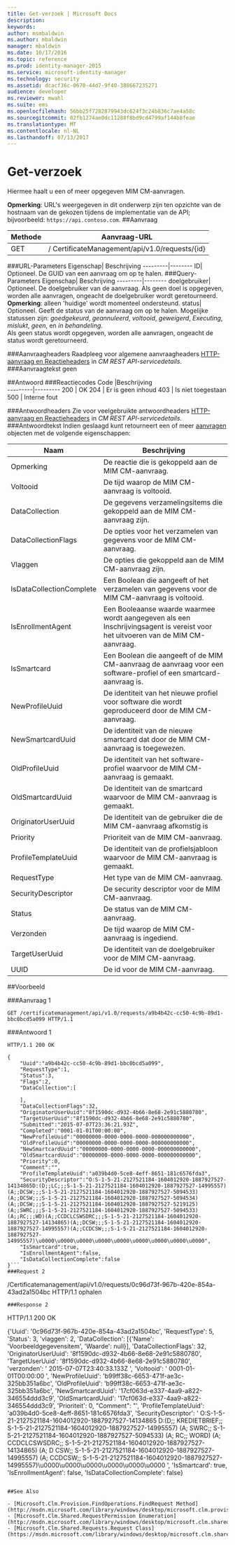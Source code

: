 ```yaml
---
title: Get-verzoek | Microsoft Docs
description: 
keywords: 
author: msmbaldwin
ms.author: mbaldwin
manager: mbaldwin
ms.date: 10/17/2016
ms.topic: reference
ms.prod: identity-manager-2015
ms.service: microsoft-identity-manager
ms.technology: security
ms.assetid: dcacf36c-0670-44d7-9f40-388667235271
audience: developer
ms.reviewer: mwahl
ms.suite: ems
ms.openlocfilehash: 56bb25f7282879943dc624f3c24b836c7ae4a58c
ms.sourcegitcommit: 02fb1274ae0dc11288f8bd9cd4799af144b8feae
ms.translationtype: MT
ms.contentlocale: nl-NL
ms.lasthandoff: 07/13/2017
---
```

# <a name="get-request"></a>Get-verzoek
Hiermee haalt u een of meer opgegeven MIM CM-aanvragen.

**Opmerking**: URL's weergegeven in dit onderwerp zijn ten opzichte van de hostnaam van de gekozen tijdens de implementatie van de API; bijvoorbeeld: `https://api.contoso.com`.
##<a name="request"></a>Aanvraag


Methode  |Aanvraag-URL  
---------|---------
GET     |/ CertificateManagement/api/v1.0/requests/{id}

###<a name="url-parameters"></a>URL-Parameters
Eigenschap| Beschrijving
---------|--------
ID| Optioneel. De GUID van een aanvraag om op te halen.
###<a name="query-parameters"></a>Query-Parameters
Eigenschap| Beschrijving
---------|--------
doelgebruiker| Optioneel. De doelgebruiker van de aanvraag. Als geen doel is opgegeven, worden alle aanvragen, ongeacht de doelgebruiker wordt geretourneerd. <br/> **Opmerking**: alleen 'huidige' wordt momenteel ondersteund.
status| Optioneel. Geeft de status van de aanvraag om op te halen. Mogelijke statussen zijn: *goedgekeurd*, *geannuleerd*, *voltooid*, *geweigerd*, *Executing*, *mislukt*, *geen*, en *in behandeling*. <br/>Als geen status wordt opgegeven, worden alle aanvragen, ongeacht de status wordt geretourneerd.

###<a name="request-headers"></a>Aanvraagheaders
Raadpleeg voor algemene aanvraagheaders [HTTP-aanvraag en Reactieheaders](certificate-management-rest-api-service-details.md#http-request-and-response-headers) in *CM REST API-servicedetails*.
###<a name="request-body"></a>Aanvraagtekst
geen

##<a name="response"></a>Antwoord
###<a name="response-codes"></a>Reactiecodes
Code  |Beschrijving  
---------|---------
200     | OK
204 | Er is geen inhoud
403 | Is niet toegestaan
500 | Interne fout

###<a name="response-headers"></a>Antwoordheaders
Zie voor veelgebruikte antwoordheaders [HTTP-aanvraag en Reactieheaders](certificate-management-rest-api-service-details.md#http-request-and-response-headers) in *CM REST API-servicedetails*.
###<a name="response-body"></a>Antwoordtekst
Indien geslaagd kunt retourneert een of meer [aanvragen](https://msdn.microsoft.com/library/windows/desktop/microsoft.clm.shared.requests.request.aspx) objecten met de volgende eigenschappen:

Naam | Beschrijving
-----|------------
Opmerking | De reactie die is gekoppeld aan de MIM CM-aanvraag.
Voltooid | De tijd waarop de MIM CM-aanvraag is voltooid.
DataCollection | De gegevens verzamelingsitems die gekoppeld aan de MIM CM-aanvraag zijn.
DataCollectionFlags | De opties voor het verzamelen van gegevens voor de MIM CM-aanvraag.
Vlaggen | De opties die gekoppeld aan de MIM CM-aanvraag zijn.
IsDataCollectionComplete | Een Boolean die aangeeft of het verzamelen van gegevens voor de MIM CM-aanvraag is voltooid.
IsEnrollmentAgent | Een Booleaanse waarde waarmee wordt aangegeven als een Inschrijvingsagent is vereist voor het uitvoeren van de MIM CM-aanvraag.
IsSmartcard | Een Boolean die aangeeft of de MIM CM-aanvraag de aanvraag voor een software-profiel of een smartcard-aanvraag is.
NewProfileUuid | De identiteit van het nieuwe profiel voor software die wordt geproduceerd door de MIM CM-aanvraag.
NewSmartcardUuid | De identiteit van de nieuwe smartcard dat door de MIM CM-aanvraag is toegewezen.
OldProfileUuid | De identiteit van het software-profiel waarvoor de MIM CM-aanvraag is gemaakt.
OldSmartcardUuid | De identiteit van de smartcard waarvoor de MIM CM-aanvraag is gemaakt.
OriginatorUserUuid | De identiteit van de gebruiker die de MIM CM-aanvraag afkomstig is
Priority | Prioriteit van de MIM CM-aanvraag.
ProfileTemplateUuid | De identiteit van de profielsjabloon waarvoor de MIM CM-aanvraag is gemaakt.
RequestType | Het type van de MIM CM-aanvraag.
SecurityDescriptor | De security descriptor voor de MIM CM-aanvraag.
Status | De status van de MIM CM-aanvraag.
Verzonden | De tijd waarop de MIM CM-aanvraag is ingediend.
TargetUserUuid | De identiteit van de doelgebruiker voor de MIM CM-aanvraag.
UUID | De id voor de MIM CM-aanvraag.

##<a name="example"></a>Voorbeeld

###<a name="request-1"></a>Aanvraag 1
```
GET /certificatemanagement/api/v1.0/requests/a9b4b42c-cc50-4c9b-89d1-bbc0bcd5a099 HTTP/1.1

```
###<a name="response-1"></a>Antwoord 1
```
HTTP/1.1 200 OK

{
    "Uuid":"a9b4b42c-cc50-4c9b-89d1-bbc0bcd5a099",
    "RequestType":1,
    "Status":3,
    "Flags":2,
    "DataCollection":[

    ],
    "DataCollectionFlags":32,
    "OriginatorUserUuid":"8f1590dc-d932-4b66-8e68-2e91c5880780",
    "TargetUserUuid":"8f1590dc-d932-4b66-8e68-2e91c5880780",
    "Submitted":"2015-07-07T23:36:21.93Z",
    "Completed":"0001-01-01T00:00:00",
    "NewProfileUuid":"00000000-0000-0000-0000-000000000000",
    "OldProfileUuid":"00000000-0000-0000-0000-000000000000",
    "NewSmartcardUuid":"00000000-0000-0000-0000-000000000000",
    "OldSmartcardUuid":"00000000-0000-0000-0000-000000000000",
    "Priority":0,
    "Comment":"",
    "ProfileTemplateUuid":"a039b4d0-5ce8-4eff-8651-181c6576fda3",
    "SecurityDescriptor":"O:S-1-5-21-2127521184-1604012920-1887927527-14134865D:(D;;LC;;;S-1-5-21-2127521184-1604012920-1887927527-14995557)(A;;DCSW;;;S-1-5-21-2127521184-1604012920-1887927527-5094533)(A;;DCSW;;;S-1-5-21-2127521184-1604012920-1887927527-5094534)(A;;DCSW;;;S-1-5-21-2127521184-1604012920-1887927527-5219125)(A;;SWRC;;;S-1-5-21-2127521184-1604012920-1887927527-5094533)(A;;RC;;;WD)(A;;CCDCLCSWSDRC;;;S-1-5-21-2127521184-1604012920-1887927527-14134865)(A;;DCSW;;;S-1-5-21-2127521184-1604012920-1887927527-14995557)(A;;CCDCSW;;;S-1-5-21-2127521184-1604012920-1887927527-14995557)\u0000\u0000\u0000\u0000\u0000\u0000\u0000\u0000\u0000",
    "IsSmartcard":true,
    "IsEnrollmentAgent":false,
    "IsDataCollectionComplete":false
}```       
###Request 2
```
/Certificatemanagement/api/v1.0/requests/0c96d73f-967b-420e-854a-43ad2a1504bc HTTP/1.1 ophalen
```
###Response 2
```
HTTP/1.1 200 OK

{'Uuid': '0c96d73f-967b-420e-854a-43ad2a1504bc', 'RequestType': 5, 'Status': 3, 'vlaggen': 2, 'DataCollection': [{'Name': 'Voorbeeldgegevensitem', 'Waarde': null}], 'DataCollectionFlags': 32, 'OriginatorUserUuid': '8f1590dc-d932-4b66-8e68-2e91c5880780', 'TargetUserUuid': '8f1590dc-d932-4b66-8e68-2e91c5880780', 'verzonden': ' 2015-07-07T23:40:33.133Z ', 'Voltooid': ' 0001-01-01T00:00:00 ', 'NewProfileUuid': 'b99ff38c-6653-471f-ae3c-325bb351a6bc', 'OldProfileUuid': 'b99ff38c-6653-471f-ae3c-325bb351a6bc', 'NewSmartcardUuid': '17cf063d-e337-4aa9-a822-346554ddd3c9', 'OldSmartcardUuid': '17cf063d-e337-4aa9-a822-346554ddd3c9', 'Prioriteit': 0, "Comment": "', 'ProfileTemplateUuid': 'a039b4d0-5ce8-4eff-8651-181c6576fda3', 'SecurityDescriptor': ' O:S-1-5-21-2127521184-1604012920-1887927527-14134865 D:(D;; KREDIETBRIEF;; S-1-5-21-2127521184-1604012920-1887927527-14995557) (A; SWRC;; S-1-5-21-2127521184-1604012920-1887927527-5094533) (A; RC;; WORD) (A; CCDCLCSWSDRC;; S-1-5-21-2127521184-1604012920-1887927527-14134865) (A; D CSW;; S-1-5-21-2127521184-1604012920-1887927527-14995557) (A; CCDCSW;; S-1-5-21-2127521184-1604012920-1887927527-14995557)\u0000\u0000\u0000\u0000\u0000\u0000 ', 'IsSmartcard': true, 'IsEnrollmentAgent': false, 'IsDataCollectionComplete': false}
```       

##See Also

- [Microsoft.Clm.Provision.FindOperations.FindRequest Method](http://msdn.microsoft.com/library/windows/desktop/microsoft.clm.provision.findoperations.findrequests.aspx)
- [Microsoft.Clm.Shared.RequestPermission Enumeration](http://msdn.microsoft.com/library/windows/desktop/microsoft.clm.shared.requestpermission.aspx)
- [Microsoft.Clm.Shared.Requests.Request Class](https://msdn.microsoft.com/library/windows/desktop/microsoft.clm.shared.requests.request.aspx)
